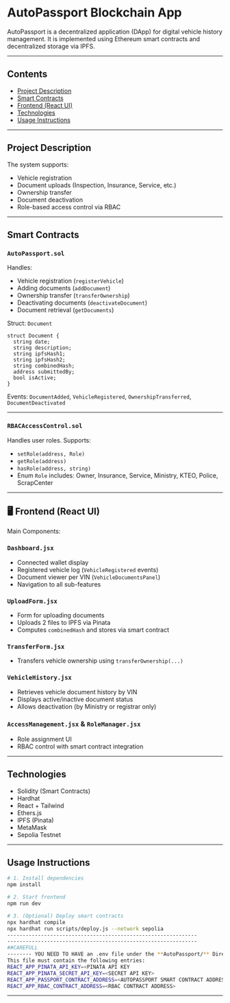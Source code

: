 # AutoPassport Blockchain App

AutoPassport is a decentralized application (DApp) for digital vehicle history management. It is implemented using Ethereum smart contracts and decentralized storage via IPFS.

---

## Contents

- [Project Description](#-project-description)
- [Smart Contracts](#-smart-contracts)
- [Frontend (React UI)](#-frontend-react-ui)
- [Technologies](#-technologies)
- [Usage Instructions](#-usage-instructions)


---

## Project Description

The system supports:

- Vehicle registration
- Document uploads (Inspection, Insurance, Service, etc.)
- Ownership transfer
- Document deactivation
- Role-based access control via RBAC

---

## Smart Contracts

### `AutoPassport.sol`

Handles:

- Vehicle registration (`registerVehicle`)
- Adding documents (`addDocument`)
- Ownership transfer (`transferOwnership`)
- Deactivating documents (`deactivateDocument`)
- Document retrieval (`getDocuments`)

Struct: `Document`

```solidity
struct Document {
  string date;
  string description;
  string ipfsHash1;
  string ipfsHash2;
  string combinedHash;
  address submittedBy;
  bool isActive;
}
```

Events: `DocumentAdded`, `VehicleRegistered`, `OwnershipTransferred`, `DocumentDeactivated`

---

### `RBACAccessControl.sol`

Handles user roles. Supports:

- `setRole(address, Role)`
- `getRole(address)`
- `hasRole(address, string)`
- Enum `Role` includes: Owner, Insurance, Service, Ministry, KTEO, Police, ScrapCenter

---

## 🖥️ Frontend (React UI)

Main Components:

### `Dashboard.jsx`

- Connected wallet display
- Registered vehicle log (`VehicleRegistered` events)
- Document viewer per VIN (`VehicleDocumentsPanel`)
- Navigation to all sub-features

### `UploadForm.jsx`

- Form for uploading documents
- Uploads 2 files to IPFS via Pinata
- Computes `combinedHash` and stores via smart contract

### `TransferForm.jsx`

- Transfers vehicle ownership using `transferOwnership(...)`

### `VehicleHistory.jsx`

- Retrieves vehicle document history by VIN
- Displays active/inactive document status
- Allows deactivation (by Ministry or registrar only)

### `AccessManagement.jsx` & `RoleManager.jsx`

- Role assignment UI
- RBAC control with smart contract integration

---

## Technologies

- Solidity (Smart Contracts)
- Hardhat
- React + Tailwind
- Ethers.js
- IPFS (Pinata)
- MetaMask
- Sepolia Testnet

---

## Usage Instructions

```bash
# 1. Install dependencies
npm install

# 2. Start frontend
npm run dev

# 3. (Optional) Deploy smart contracts
npx hardhat compile
npx hardhat run scripts/deploy.js --network sepolia
--------------------------------------------------------------
--------------------------------------------------------------
##CAREFULL
-------- YOU NEED TO HAVE an .env file under the **AutoPassport/** Directory -----
This file must contain the following entries:
REACT_APP_PINATA_API_KEY=<PINATA API KEY
REACT_APP_PINATA_SECRET_API_KEY=<SECRET API KEY>
REACT_APP_PASSPORT_CONTRACT_ADDRESS=<AUTOPASSPORT SMART CONTRACT ADDRESS>
REACT_APP_RBAC_CONTRACT_ADDRESS=<RBAC CONTRACT ADDRESS>

```

---
